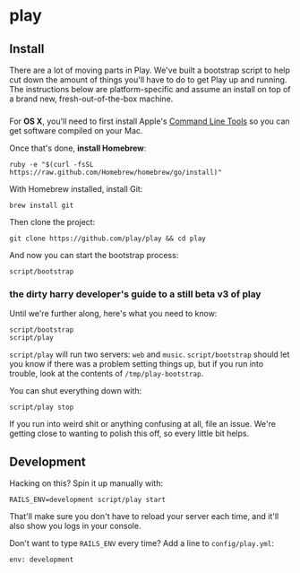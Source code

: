 # play

## Install

There are a lot of moving parts in Play. We've built a bootstrap script to help
cut down the amount of things you'll have to do to get Play up and running. The
instructions below are platform-specific and assume an install on top of a brand
new, fresh-out-of-the-box machine.

###

For **OS X**, you'll need to first install Apple's [Command Line Tools](https://developer.apple.com/downloads/index.action?=command%20line%20tools)
so you can get software compiled on your Mac.

Once that's done, **install Homebrew**:

    ruby -e "$(curl -fsSL https://raw.github.com/Homebrew/homebrew/go/install)"

With Homebrew installed, install Git:

    brew install git

Then clone the project:

    git clone https://github.com/play/play && cd play

And now you can start the bootstrap process:

    script/bootstrap


### the dirty harry developer's guide to a still beta v3 of play

Until we're further along, here's what you need to know:

    script/bootstrap
    script/play

`script/play` will run two servers: `web` and `music`. `script/bootstrap` should
let you know if there was a problem setting things up, but if you run into
trouble, look at the contents of `/tmp/play-bootstrap`.

You can shut everything down with:

    script/play stop

If you run into weird shit or anything confusing at all, file an issue. We're
getting close to wanting to polish this off, so every little bit helps.

## Development

Hacking on this? Spin it up manually with:

    RAILS_ENV=development script/play start

That'll make sure you don't have to reload your server each time, and it'll
also show you logs in your console.

Don't want to type `RAILS_ENV` every time? Add a line to `config/play.yml`:

    env: development
